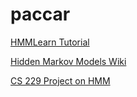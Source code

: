 # paccar

[HMMLearn Tutorial](http://hmmlearn.readthedocs.io/en/stable/tutorial.html)

[Hidden Markov Models Wiki](https://en.wikipedia.org/wiki/Hidden_Markov_model)

[CS 229 Project on HMM](http://cs229.stanford.edu/section/cs229-hmm.pdf)
